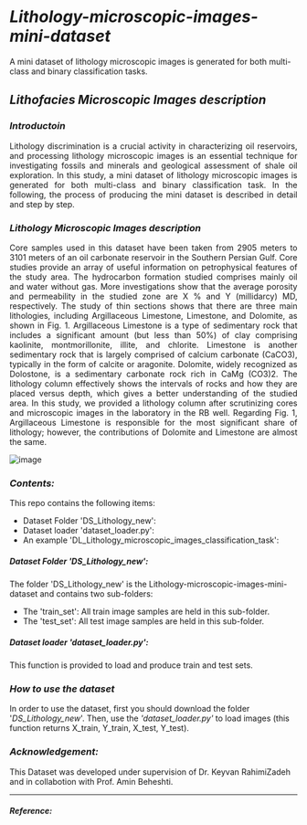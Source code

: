 # *Lithology-microscopic-images-mini-dataset*
A mini dataset of lithology microscopic images is generated for both multi-class and binary classification tasks.
## *Lithofacies Microscopic Images description*
### *Introductoin*
<div align='justify'>Lithology discrimination is a crucial activity in characterizing oil reservoirs, and processing lithology microscopic images is an essential technique for investigating fossils and minerals and geological assessment of shale oil exploration. In this study, a mini dataset of lithology microscopic images is generated for both multi-class and binary classification task. In the following, the process of producing the mini dataset is described in detail and step by step.</div>

### *Lithology Microscopic Images description*
<div align='justify'>Core samples used in this dataset have been taken from 2905 meters to 3101 meters of an oil carbonate reservoir in the Southern Persian Gulf. Core studies provide an array of useful information on petrophysical features of the study area. The hydrocarbon formation studied comprises mainly oil and water without gas. More investigations show that the average porosity and permeability in the studied zone are X % and Y (millidarcy) MD, respectively. The study of thin sections shows that there are three main lithologies, including Argillaceous Limestone, Limestone, and Dolomite, as shown in Fig. 1. Argillaceous Limestone is a type of sedimentary rock that includes a significant amount (but less than 50%) of clay comprising kaolinite, montmorillonite, illite, and chlorite. Limestone is another sedimentary rock that is largely comprised of calcium carbonate (CaCO3), typically in the form of calcite or aragonite. Dolomite, widely recognized as Dolostone, is a sedimentary carbonate rock rich in CaMg (CO3)2. The lithology column effectively shows the intervals of rocks and how they are placed versus depth, which gives a better understanding of the studied area. In this study, we provided a lithology column after scrutinizing cores and microscopic images in the laboratory in the RB well. Regarding Fig. 1, Argillaceous Limestone is responsible for the most significant share of lithology; however, the contributions of Dolomite and Limestone are almost the same.</div> 


![image](https://user-images.githubusercontent.com/92728743/184981639-1dbe1bd8-0a87-4691-adaa-51e3d7ab7529.png)

### *Contents:*
This repo contains the following items:
- Dataset Folder 'DS_Lithology_new':
- Dataset loader 'dataset_loader.py':
- An example 'DL_Lithology_microscopic_images_classification_task':

##### *Dataset Folder 'DS_Lithology_new':*
The folder 'DS_Lithology_new' is the Lithology-microscopic-images-mini-dataset and contains two sub-folders: 
- The 'train_set':  All train image samples are held in this sub-folder.
- The 'test_set':  All test image samples are held in this sub-folder.
     
##### *Dataset loader 'dataset_loader.py':*
This function is provided to load and produce train and test sets. 

### *How to use the dataset*
In order to use the dataset, first you should download the folder '*DS_Lithology_new*'. Then, use the *'dataset_loader.py'* to load  images (this function returns X_train, Y_train, X_test, Y_test).  

### *Acknowledgement:*
This Dataset was developed under supervision of Dr. Keyvan RahimiZadeh and in collabotion with Prof. Amin Beheshti.

------------------------------------------------
#### *Reference:*
